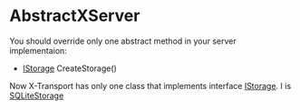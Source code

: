 # AbstractXServer #

You should override only one abstract method in your server implementaion:
  * [IStorage](IStorage.md) CreateStorage()

Now X-Transport has only one class that implements interface [IStorage](IStorage.md). I is [SQLiteStorage](SQLiteStorage.md)